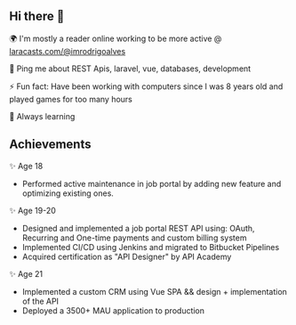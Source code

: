 ## Hi there 👋

🌍 I'm mostly a reader online working to be more active @ [laracasts.com/@imrodrigoalves](https://laracasts.com/@imrodrigoalves)

💬 Ping me about REST Apis, laravel, vue, databases, development

⚡️ Fun fact: Have been working with computers since I was 8 years old and played games for too many hours

🌱 Always learning 

## Achievements

✨ Age 18
  - Performed active maintenance in job portal by adding new feature and optimizing existing ones.

✨ Age 19-20 
  - Designed and implemented a job portal REST API using: OAuth, Recurring and One-time payments and custom billing system
  - Implemented CI/CD using Jenkins and migrated to Bitbucket Pipelines
  - Acquired certification as "API Designer" by API Academy

✨ Age 21 
  - Implemented a custom CRM using Vue SPA && design + implementation of the API
  - Deployed a 3500+ MAU application to production
